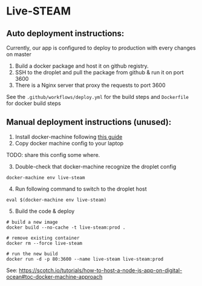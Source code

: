 # Live-STEAM

## Auto deployment instructions:

Currently, our app is configured to deploy to production with every changes on master
1. Build a docker package and host it on github registry.
2. SSH to the droplet and pull the package from github & run it on port 3600
3. There is a Nginx server that proxy the requests to port 3600


See the `.github/workflows/deploy.yml` for the build steps and `Dockerfile` for docker build steps


## Manual deployment instructions (unused):

1. Install docker-machine following [this guide](https://docs.docker.com/machine/install-machine/)
2. Copy docker machine config to your laptop

TODO: share this config some where.

3. Double-check that docker-machine recognize the droplet config
```
docker-machine env live-steam
```

4. Run following command to switch to the droplet host
```
eval $(docker-machine env live-steam)
```

5. Build the code & deploy
```
# build a new image
docker build --no-cache -t live-steam:prod .

# remove existing container
docker rm --force live-steam

# run the new build
docker run -d -p 80:3600 --name live-steam live-steam:prod
```

See: https://scotch.io/tutorials/how-to-host-a-node-js-app-on-digital-ocean#toc-docker-machine-approach
